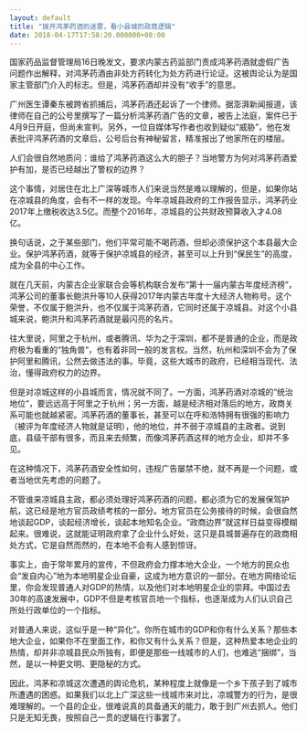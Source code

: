 ```yaml
---
layout: default
title: "拨开鸿茅药酒的迷雾，看小县城的政商逻辑"
date: 2018-04-17T17:58:20.000000+08:00
---
```


国家药品监督管理局16日晚发文，要求内蒙古药监部门责成鸿茅药酒就虚假广告问题作出解释，对鸿茅药酒由非处方药转化为处方药进行论证。这被舆论认为是国家主管部门介入的标志。但是，鸿茅药酒却并没有“收手”的意思。 

广州医生谭秦东被跨省抓捕后，鸿茅药酒还起诉了一个律师。据澎湃新闻报道，该律师在自己的公号里撰写了一篇分析鸿茅药酒广告的文章，被告上法庭，案件已于4月9日开庭，但尚未宣判。另外，一位自媒体写作者也收到疑似“威胁”，他在发表批评鸿茅药酒的文章后，公号后台有神秘留言，精准报出了他家所在的楼层。 

人们会很自然地质问：谁给了鸿茅药酒这么大的胆子？当地警方为何对鸿茅药酒爱护有加，是否已经越出了警权的边界？ 

这个事情，对居住在北上广深等城市人们来说当然是难以理解的，但是，如果你站在凉城县的角度，会有不一样的发现。今年凉城县政府的工作报告显示，鸿茅药业2017年上缴税收达3.5亿。而整个2016年，凉城县的公共财政预算收入才4.08亿。 

换句话说，之于某些部门，他们平常可能不喝药酒，但却必须保护这个本县最大企业。保护鸿茅药酒，就等于保护凉城县的经济，甚至可以上升到“保民生”的高度，成为全县的中心工作。 

就在几天前，内蒙古企业家联合会等机构联合发布“第十一届内蒙古年度经济榜”，鸿茅公司的董事长鲍洪升等10人获得2017年内蒙古年度十大经济人物称号。这个荣誉，不仅属于鲍洪升，也不仅属于鸿茅药酒，它同时还属于凉城县。对这个小县城来说，鲍洪升和鸿茅药酒就是最闪亮的名片。 

往大里说，阿里之于杭州，或者腾讯、华为之于深圳，都不是普通的企业，而是政府极为看重的“独角兽“，也有着非同一般的发言权。当然，杭州和深圳不会为了保护阿里和腾讯，公然去做违法的事。毕竟，这些大城市的政府，已经相当现代、法治，懂得政府权力的边界。 

但是对凉城这样的小县城而言，情况就不同了。一方面，鸿茅药酒对凉城的“统治地位“，要远远高于阿里之于杭州；另一方面，越是经济相对落后的地方，政商关系可能也就越紧密。鸿茅药酒的董事长，甚至可以在呼和浩特拥有很强的影响力（被评为年度经济人物就是证明），他的地位，并不弱于凉城县的主政者。说到底，县级干部有很多，而且来去频繁，而像鸿茅药酒这样的地方企业，却并不多见。 

在这种情况下，鸿茅药酒安全性如何，违规广告屡禁不绝，就不再是一个问题，或者当地优先考虑的问题了。 

不管谁来凉城县主政，都必须处理好鸿茅药酒的问题，都必须为它的发展保驾护航，这已经是地方官员政绩考核的一部分。地方官员在公务接待的时候，会很自然地谈起GDP，谈起经济增长，谈起本地知名企业。“政商边界”就这样日益变得模糊起来。很难说，这就能证明政府拿了企业什么好处，这只是县城普遍存在的政商相处方式，它是自然而然的，在本地不会有人感到惊讶。

事实上，由于常年累月的宣传，不但政府会力撑本地大企业，一个地方的民众也会“发自内心”地为本地明星企业自豪，这成为地方意识的一部分。在地方网络论坛里，你会发现普通人对GDP的热情，以及他们对本地明星企业的崇拜。中国过去30年的高速发展中，GDP不但是考核官员地一个指标，也逐渐成为人们认识自己所处行政单位的一个指标。 

对普通人来说，这似乎是一种“异化”。你所在城市的GDP和你有什么关系？那些本地大企业，如果你不在里面工作，和你又有什么关系？但是，这种热爱本地企业的热情，却并非凉城县民众所独有，即便是那些一线城市的人们，也难逃“捆绑”，当然，是以一种更文明、更隐秘的方式。 

因此，鸿茅和凉城这次遭遇的舆论危机，某种程度上就像是一个乡下孩子到了城市所遭遇的困惑。如果我们以北上广深这些一线城市来对比，凉城警方的行为，是很难理解的。一个县的企业，很难说真的具备通天的能力，敢于到广州去抓人。他们只是无知无畏，按照自己一贯的逻辑在行事罢了。​​​​

